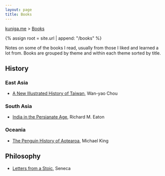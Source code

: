 ```yaml
---
layout: page
title: Books
---
```


<p>
  <a href="{{ site.url }}">kuniga.me</a> > <a href="{{ site.url }}/books">Books</a>
</p>

{% assign root = site.url | append: "/books" %}

Notes on some of the books I read, usually from those I liked and learned a lot from. Books are grouped by theme and within each theme sorted by title.

## History

### East Asia

* [A New Illustrated History of Taiwan]({{site.url}}/books/a-new-illustrated-history-of-taiwan), Wan-yao Chou

### South Asia

* [India in the Persianate Age]({{site.url}}/books/india-in-the-persianate-age.html), Richard M. Eaton

### Oceania

* [The Penguin History of Aotearoa]({{site.url}}/books/the-penguin-history-of-aotearoa.html), Michael King

## Philosophy

* [Letters from a Stoic]({{site.url}}/books/letters-from-a-stoic.html), Seneca

